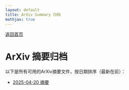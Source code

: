 ```yaml
---
layout: default
title: ArXiv Summary 归档
mathjax: true
---
```


[返回首页](index.md)

# ArXiv 摘要归档

以下是所有可用的ArXiv摘要文件，按日期排序（最新在前）：

- [2025-04-20 摘要](summary_20250420_085237.md)
